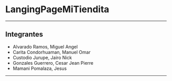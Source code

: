 # LangingPageMiTiendita
--------

## Integrantes

- Alvarado Ramos, Miguel Angel
- Carita Condorhuaman, Manuel Omar
- Custodio Jurupe, Jairo Nick
- Gonzales Guerrero, Cesar Jean Pierre
- Mamani Pomalaza, Jesus

----
